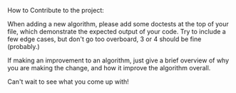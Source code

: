 How to Contribute to the project:

When adding a new algorithm, please add some doctests at the top of your file, which demonstrate the expected output of your code. 
Try to include a few edge cases, but don't go too overboard, 3 or 4 should be fine (probably.)

If making an improvement to an algorithm, just give a brief overview of why you are making the change, and how it improve the algorithm overall.

Can't wait to see what you come up with!
